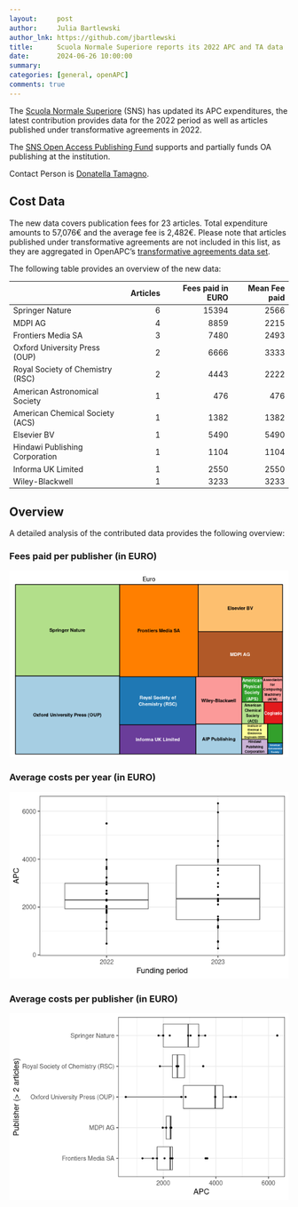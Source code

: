 ```yaml
---
layout:     post
author:     Julia Bartlewski
author_lnk: https://github.com/jbartlewski
title:      Scuola Normale Superiore reports its 2022 APC and TA data
date:       2024-06-26 10:00:00
summary:    
categories: [general, openAPC]
comments: true
---
```





The [Scuola Normale Superiore](https://www.sns.it/en) (SNS) has updated its APC expenditures, the latest contribution provides data for the 2022 period as well as articles published under transformative agreements in 2022.

The [SNS Open Access Publishing Fund](https://www.sns.it/en/guida/how-publish-open-access-scuola-normale) supports and partially funds OA publishing at the institution.

Contact Person is [Donatella Tamagno](mailto:svr@sns.it).

## Cost Data



The new data covers publication fees for 23 articles. Total expenditure amounts to 57,076€ and the average fee is 2,482€. Please note that articles published under transformative agreements are not included in this list, as they are aggregated in OpenAPC’s [transformative agreements data set](https://github.com/OpenAPC/openapc-de/tree/master/data/transformative_agreements).

The following table provides an overview of the new data:



|                                 | Articles| Fees paid in EURO| Mean Fee paid|
|:--------------------------------|--------:|-----------------:|-------------:|
|Springer Nature                  |        6|             15394|          2566|
|MDPI AG                          |        4|              8859|          2215|
|Frontiers Media SA               |        3|              7480|          2493|
|Oxford University Press (OUP)    |        2|              6666|          3333|
|Royal Society of Chemistry (RSC) |        2|              4443|          2222|
|American Astronomical Society    |        1|               476|           476|
|American Chemical Society (ACS)  |        1|              1382|          1382|
|Elsevier BV                      |        1|              5490|          5490|
|Hindawi Publishing Corporation   |        1|              1104|          1104|
|Informa UK Limited               |        1|              2550|          2550|
|Wiley-Blackwell                  |        1|              3233|          3233|



## Overview

A detailed analysis of the contributed data provides the following overview:

### Fees paid per publisher (in EURO)

![plot of chunk tree_sns_2024_07_03_full](/figure/tree_sns_2024_07_03_full-1.png)

###  Average costs per year (in EURO)

![plot of chunk box_sns_2024_07_03_year_full](/figure/box_sns_2024_07_03_year_full-1.png)

###  Average costs per publisher (in EURO)

![plot of chunk box_sns_2024_07_03_publisher_full](/figure/box_sns_2024_07_03_publisher_full-1.png)
